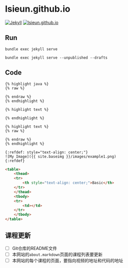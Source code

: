 # lsieun.github.io

[![Jekyll](https://img.shields.io/badge/built_for-Jekyll-red.svg)](https://jekyllrb.com/)
[![lsieun.github.io](https://img.shields.io/website/https/lsieun.github.io.svg?label=lsieun.github.io)](https://lsieun.github.io)

## Run

```shell
bundle exec jekyll serve
```

```shell
bundle exec jekyll serve --unpublished --drafts
```

## Code

```text
{% highlight java %}
{% raw %}

{% endraw %}
{% endhighlight %}
```

```text
{% highlight text %}

{% endhighlight %}
```

```text
{% highlight text %}
{% raw %}

{% endraw %}
{% endhighlight %}
```

```text
{:refdef: style="text-align: center;"}
![My Image]({{ site.baseimg }}/images/example1.png)
{:refdef}
```

```html
<table>
    <thead>
    <tr>
        <th style="text-align: center;">Basic</th>
    </tr>
    </thead>
    <tbody>
    <tr>
        <td></td>
    </tr>
    </tbody>
</table>
```

## 课程更新

- [ ] Git仓库的README文件
- [ ] 本网站的`about.markdown`页面的课程列表要更新
- [ ] 本网站的每个课程的页面，要指向视频的地址和代码的地址
